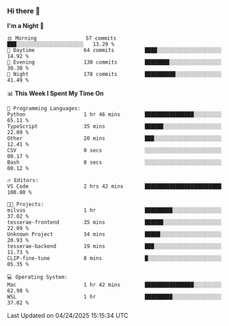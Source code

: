 ### Hi there 👋

<!--
**ALiersEL/ALiersEL** is a ✨ _special_ ✨ repository because its `README.md` (this file) appears on your GitHub profile.

Here are some ideas to get you started:

- 🔭 I’m currently working on ...
- 🌱 I’m currently learning ...
- 👯 I’m looking to collaborate on ...
- 🤔 I’m looking for help with ...
- 💬 Ask me about ...
- 📫 How to reach me: ...
- 😄 Pronouns: ...
- ⚡ Fun fact: ...
-->

<!--START_SECTION:waka-->
**I'm a Night 🦉** 

```text
🌞 Morning                57 commits          ███░░░░░░░░░░░░░░░░░░░░░░   13.29 % 
🌆 Daytime                64 commits          ████░░░░░░░░░░░░░░░░░░░░░   14.92 % 
🌃 Evening                130 commits         ████████░░░░░░░░░░░░░░░░░   30.30 % 
🌙 Night                  178 commits         ██████████░░░░░░░░░░░░░░░   41.49 % 
```


📊 **This Week I Spent My Time On** 

```text
💬 Programming Languages: 
Python                   1 hr 46 mins        ████████████████░░░░░░░░░   65.11 % 
TypeScript               35 mins             ██████░░░░░░░░░░░░░░░░░░░   22.09 % 
Other                    20 mins             ███░░░░░░░░░░░░░░░░░░░░░░   12.41 % 
CSV                      0 secs              ░░░░░░░░░░░░░░░░░░░░░░░░░   00.17 % 
Bash                     0 secs              ░░░░░░░░░░░░░░░░░░░░░░░░░   00.12 % 

🔥 Editors: 
VS Code                  2 hrs 42 mins       █████████████████████████   100.00 % 

🐱‍💻 Projects: 
milvus                   1 hr                █████████░░░░░░░░░░░░░░░░   37.02 % 
tesserae-frontend        35 mins             ██████░░░░░░░░░░░░░░░░░░░   22.09 % 
Unknown Project          34 mins             █████░░░░░░░░░░░░░░░░░░░░   20.93 % 
tesserae-backend         19 mins             ███░░░░░░░░░░░░░░░░░░░░░░   11.73 % 
CLIP-fine-tune           8 mins              █░░░░░░░░░░░░░░░░░░░░░░░░   05.35 % 

💻 Operating System: 
Mac                      1 hr 42 mins        ████████████████░░░░░░░░░   62.98 % 
WSL                      1 hr                █████████░░░░░░░░░░░░░░░░   37.02 % 
```


 Last Updated on 04/24/2025 15:15:34 UTC
<!--END_SECTION:waka-->
